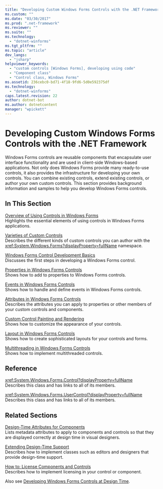 ```yaml
---
title: "Developing Custom Windows Forms Controls with the .NET Framework | Microsoft Docs"
ms.custom: ""
ms.date: "03/30/2017"
ms.prod: ".net-framework"
ms.reviewer: ""
ms.suite: ""
ms.technology: 
  - "dotnet-winforms"
ms.tgt_pltfrm: ""
ms.topic: "article"
dev_langs: 
  - "jsharp"
helpviewer_keywords: 
  - "custom controls [Windows Forms], developing using code"
  - "Component class"
  - "Control class, Windows Forms"
ms.assetid: 236cebc0-bd71-4f18-9fd6-5d0e592375df
ms.technology: 
  - "dotnet-winforms"
caps.latest.revision: 22
author: dotnet-bot
ms.author: dotnetcontent
manager: "wpickett"
---
```

# Developing Custom Windows Forms Controls with the .NET Framework
Windows Forms controls are reusable components that encapsulate user interface functionality and are used in client-side Windows-based applications. Not only does Windows Forms provide many ready-to-use controls, it also provides the infrastructure for developing your own controls. You can combine existing controls, extend existing controls, or author your own custom controls. This section provides background information and samples to help you develop Windows Forms controls.  
  
## In This Section  
 [Overview of Using Controls in Windows Forms](../../../../docs/framework/winforms/controls/overview-of-using-controls-in-windows-forms.md)  
 Highlights the essential elements of using controls in Windows Forms applications.  
  
 [Varieties of Custom Controls](../../../../docs/framework/winforms/controls/varieties-of-custom-controls.md)  
 Describes the different kinds of custom controls you can author with the <xref:System.Windows.Forms?displayProperty=fullName> namespace.  
  
 [Windows Forms Control Development Basics](../../../../docs/framework/winforms/controls/windows-forms-control-development-basics.md)  
 Discusses the first steps in developing a Windows Forms control.  
  
 [Properties in Windows Forms Controls](../../../../docs/framework/winforms/controls/properties-in-windows-forms-controls.md)  
 Shows how to add to properties to Windows Forms controls.  
  
 [Events in Windows Forms Controls](../../../../docs/framework/winforms/controls/events-in-windows-forms-controls.md)  
 Shows how to handle and define events in Windows Forms controls.  
  
 [Attributes in Windows Forms Controls](../../../../docs/framework/winforms/controls/attributes-in-windows-forms-controls.md)  
 Describes the attributes you can apply to properties or other members of your custom controls and components.  
  
 [Custom Control Painting and Rendering](../../../../docs/framework/winforms/controls/custom-control-painting-and-rendering.md)  
 Shows how to customize the appearance of your controls.  
  
 [Layout in Windows Forms Controls](../../../../docs/framework/winforms/controls/layout-in-windows-forms-controls.md)  
 Shows how to create sophisticated layouts for your controls and forms.  
  
 [Multithreading in Windows Forms Controls](../../../../docs/framework/winforms/controls/multithreading-in-windows-forms-controls.md)  
 Shows how to implement multithreaded controls.  
  
## Reference  
 <xref:System.Windows.Forms.Control?displayProperty=fullName>  
 Describes this class and has links to all of its members.  
  
 <xref:System.Windows.Forms.UserControl?displayProperty=fullName>  
 Describes this class and has links to all of its members.  
  
## Related Sections  
 [Design-Time Attributes for Components](http://msdn.microsoft.com/library/12050fe3-9327-4509-9e21-4ee2494b95c3)  
 Lists metadata attributes to apply to components and controls so that they are displayed correctly at design time in visual designers.  
  
 [Extending Design-Time Support](http://msdn.microsoft.com/library/d6ac8a6a-42fd-4bc8-bf33-b212811297e2)  
 Describes how to implement classes such as editors and designers that provide design-time support.  
  
 [How to: License Components and Controls](http://msdn.microsoft.com/library/8e66c1ed-a445-4b26-8185-990b6e2bbd57)  
 Describes how to implement licensing in your control or component.  
  
 Also see [Developing Windows Forms Controls at Design Time](http://msdn.microsoft.com/library/w29y3h59\(v=vs.110\)).